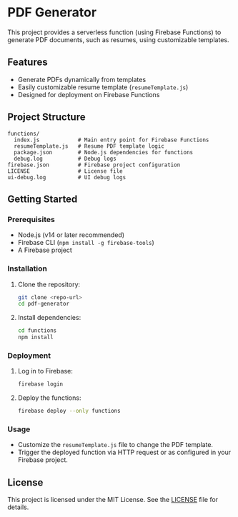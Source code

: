 # PDF Generator

This project provides a serverless function (using Firebase Functions) to generate PDF documents, such as resumes, using customizable templates.

## Features
- Generate PDFs dynamically from templates
- Easily customizable resume template (`resumeTemplate.js`)
- Designed for deployment on Firebase Functions

## Project Structure
```
functions/
  index.js            # Main entry point for Firebase Functions
  resumeTemplate.js   # Resume PDF template logic
  package.json        # Node.js dependencies for functions
  debug.log           # Debug logs
firebase.json         # Firebase project configuration
LICENSE               # License file
ui-debug.log          # UI debug logs
```

## Getting Started

### Prerequisites
- Node.js (v14 or later recommended)
- Firebase CLI (`npm install -g firebase-tools`)
- A Firebase project

### Installation
1. Clone the repository:
   ```sh
   git clone <repo-url>
   cd pdf-generator
   ```
2. Install dependencies:
   ```sh
   cd functions
   npm install
   ```

### Deployment
1. Log in to Firebase:
   ```sh
   firebase login
   ```
2. Deploy the functions:
   ```sh
   firebase deploy --only functions
   ```

### Usage
- Customize the `resumeTemplate.js` file to change the PDF template.
- Trigger the deployed function via HTTP request or as configured in your Firebase project.

## License
This project is licensed under the MIT License. See the [LICENSE](LICENSE) file for details.

